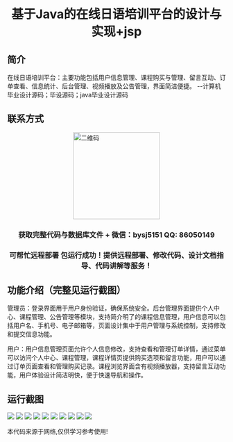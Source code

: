 <p><h1 align="center">基于Java的在线日语培训平台的设计与实现+jsp</h1></p>

## 简介
在线日语培训平台：主要功能包括用户信息管理、课程购买与管理、留言互动、订单查看、信息统计、后台管理、视频播放及公告管理，界面简洁便捷。    --计算机毕业设计源码；毕设源码；java毕业设计源码


## 联系方式
<img src="https://bs-1329754181.cos.ap-shanghai.myqcloud.com/wx.jpg" alt="二维码" style="display: block; margin: 0 auto;" width="200px">
<p><h3 align="center">获取完整代码与数据库文件 + 微信：bysj5151 QQ: 86050149</h3></p>
<p><h3 align="center">可帮忙远程部署 包运行成功！提供远程部署、修改代码、设计文档指导、代码讲解等服务！</h3></p>

## 功能介绍（完整见运行截图）
管理员：登录界面用于用户身份验证，确保系统安全。后台管理界面提供个人中心、课程管理、公告管理等模块，支持简介明了的课程信息管理，用户信息可以包括用户名、手机号、电子邮箱等，页面设计集中于用户管理与系统控制，支持修改和提交信息功能。  

用户：用户信息管理页面允许个人信息修改，支持查看和管理订单详情，通过菜单可以访问个人中心、课程管理，课程详情页提供购买选项和留言功能，用户可以通过订单页面查看和管理购买记录。课程浏览界面含有视频播放器，支持留言互动功能，用户体验设计简洁明快，便于快速导航和操作。


## 运行截图
![](https://bs-1329754181.cos.ap-shanghai.myqcloud.com/ssm/OnlineJapaneseTrainingPlatform/img/001.jpg)
![](https://bs-1329754181.cos.ap-shanghai.myqcloud.com/ssm/OnlineJapaneseTrainingPlatform/img/002.jpg)
![](https://bs-1329754181.cos.ap-shanghai.myqcloud.com/ssm/OnlineJapaneseTrainingPlatform/img/003.jpg)
![](https://bs-1329754181.cos.ap-shanghai.myqcloud.com/ssm/OnlineJapaneseTrainingPlatform/img/004.jpg)
![](https://bs-1329754181.cos.ap-shanghai.myqcloud.com/ssm/OnlineJapaneseTrainingPlatform/img/005.jpg)
![](https://bs-1329754181.cos.ap-shanghai.myqcloud.com/ssm/OnlineJapaneseTrainingPlatform/img/006.jpg)
![](https://bs-1329754181.cos.ap-shanghai.myqcloud.com/ssm/OnlineJapaneseTrainingPlatform/img/007.jpg)
![](https://bs-1329754181.cos.ap-shanghai.myqcloud.com/ssm/OnlineJapaneseTrainingPlatform/img/008.jpg)
![](https://bs-1329754181.cos.ap-shanghai.myqcloud.com/ssm/OnlineJapaneseTrainingPlatform/img/009.jpg)
![](https://bs-1329754181.cos.ap-shanghai.myqcloud.com/ssm/OnlineJapaneseTrainingPlatform/img/010.jpg)

<p>本代码来源于网络,仅供学习参考使用!</p>
